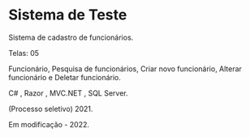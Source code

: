 # Sistema de Teste

Sistema de cadastro de funcionários.

Telas: 05

Funcionário, Pesquisa de funcionários, Criar novo funcionário, Alterar funcionário e Deletar funcionário.

C# , Razor , MVC.NET , SQL Server.

(Processo seletivo) 2021.


Em modificação - 2022.

